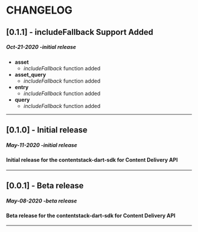 # CHANGELOG

## [0.1.1] - includeFallback Support Added

##### __Oct-21-2020 -initial release__

- **asset**
  - _includeFallback_ function added
- **asset_query**
  - _includeFallback_ function added
- **entry**
  - _includeFallback_ function added
- **query**
  - _includeFallback_ function added

-----------------------------

## [0.1.0] - Initial release

##### __May-11-2020 -initial release__

#### Initial release for the contentstack-dart-sdk for Content Delivery API

-----------------------------

## [0.0.1] - Beta release

##### **May-08-2020 -beta release**

#### Beta release for the contentstack-dart-sdk for Content Delivery API

-----------------------------
